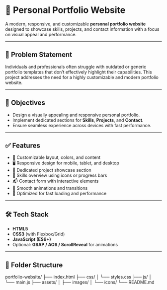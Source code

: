 # 🌟 Personal Portfolio Website

A modern, responsive, and customizable **personal portfolio website** designed to showcase skills, projects, and contact information with a focus on visual appeal and performance.

---

## 📌 Problem Statement

Individuals and professionals often struggle with outdated or generic portfolio templates that don’t effectively highlight their capabilities. This project addresses the need for a highly customizable and modern portfolio website.

---

## 🎯 Objectives

- Design a visually appealing and responsive personal portfolio.
- Implement dedicated sections for **Skills**, **Projects**, and **Contact**.
- Ensure seamless experience across devices with fast performance.

---

## ✅ Features

- 🔧 Customizable layout, colors, and content
- 🖥️ Responsive design for mobile, tablet, and desktop
- 💼 Dedicated project showcase section
- 🧠 Skills overview using icons or progress bars
- 📬 Contact form with interactive elements
- 🎨 Smooth animations and transitions
- 🚀 Optimized for fast loading and performance

---

## 🛠️ Tech Stack

- **HTML5**
- **CSS3** (with Flexbox/Grid)
- **JavaScript (ES6+)**
- Optional: **GSAP / AOS / ScrollReveal** for animations

---

## 📁 Folder Structure
portfolio-website/
├── index.html
├── css/
│ └── styles.css
├── js/
│ └── main.js
├── assets/
│ ├── images/
│ └── icons/
└── README.md

